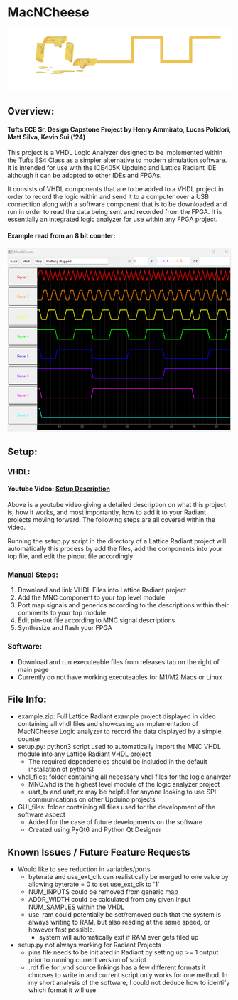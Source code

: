 # MacNCheese
![logo](images/logo.png)

## Overview:
#### Tufts ECE Sr. Design Capstone Project by Henry Ammirato, Lucas Polidori, Matt Silva, Kevin Sui ('24)
This project is a VHDL Logic Analyzer designed to be implemented within the Tufts ES4 Class as a simpler alternative to modern simulation software. It is intended for use with the ICE405K Upduino and Lattice Radiant IDE although it can be adopted to other IDEs and FPGAs. 

It consists of VHDL components that are to be added to a VHDL project in order to record the logic within and send it to a computer over a USB connection along with a software component that is to be downloaded and run in order to read the data being sent and recorded from the FPGA. It is essentially an integrated logic analyzer for use within any FPGA project.

#### Example read from an 8 bit counter:
![example](images/gui_example1.png)

## Setup:
### VHDL:
#### Youtube Video: [Setup Description](https://www.youtube.com/watch?v=Jvebyqo9Zz0)
Above is a youtube video giving a detailed description on what this project is, how it works, and most importantly, how to add it to your Radiant projects moving forward. The following steps are all covered within the video.

Running the setup.py script in the directory of a Lattice Radiant project will automatically this process by add the files, add the components into your top file, and edit the pinout file accordingly

### Manual Steps:
1. Download and link VHDL Files into Lattice Radiant project
2. Add the MNC component to your top level module
3. Port map signals and generics according to the descriptions within their comments to your top module
4. Edit pin-out file according to MNC signal descriptions
5. Synthesize and flash your FPGA

### Software:
- Download and run executeable files from releases tab on the right of main page
- Currently do not have working executeables for M1/M2 Macs or Linux

## File Info:
- example.zip: Full Lattice Radiant example project displayed in video containing all vhdl files and showcasing an implementation of MacNCheese Logic analyzer to record the data displayed by a simple counter
- setup.py: python3 script used to automatically import the MNC VHDL module into any Lattice Radiant VHDL project
   - The required dependencies should be included in the default installation of python3
- vhdl_files: folder containing all necessary vhdl files for the logic analyzer
     - MNC.vhd is the highest level module of the logic analyzer project
     - uart_tx and uart_rx may be helpful for anyone looking to use SPI communications on other Upduino projects
- GUI_files: folder containing all files used for the development of the software aspect
   - Added for the case of future developments on the software
   - Created using PyQt6 and Python Qt Designer


## Known Issues / Future Feature Requests
* Would like to see reduction in variables/ports
  * byterate and use_ext_clk can realistically be merged to one value by allowing byterate = 0 to set use_ext_clk to '1'
  * NUM_INPUTS could be removed from generic map
  * ADDR_WIDTH could be calculated from any given input NUM_SAMPLES within the VHDL
  * use_ram could potentially be set/removed such that the system is always writing to RAM, but also reading at the same speed, or however fast possible.
    * system will automatically exit if RAM ever gets filed up
* setup.py not always working for Radiant Projects
    * pins file needs to be initiated in Radiant by setting up >= 1 output prior to running current version of script
    * .rdf file for .vhd source linkings has a few different formats it chooses to write in and current script only works for one method. In my short analysis of the software, I could not deduce how to identify which format it will use
